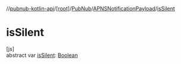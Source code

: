 //[pubnub-kotlin-api](../../../../index.md)/[[root]](../../index.md)/[PubNub](../index.md)/[APNSNotificationPayload](index.md)/[isSilent](is-silent.md)

# isSilent

[js]\
abstract var [isSilent](is-silent.md): [Boolean](https://kotlinlang.org/api/latest/jvm/stdlib/kotlin-stdlib/kotlin/-boolean/index.html)
